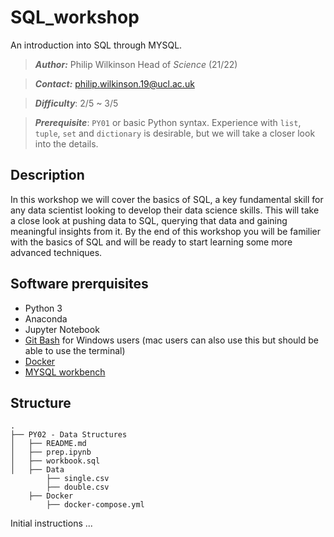 # SQL_workshop

An introduction into SQL through MYSQL.

>***Author:*** Philip Wilkinson Head of _Science_ (21/22)

>***Contact:*** philip.wilkinson.19@ucl.ac.uk

>***Difficulty***: 2/5 ~ 3/5

>***Prerequisite***: `PY01` or basic Python syntax. Experience with `list`, `tuple`, `set` and `dictionary` is desirable, but we will take a closer look into the details.

## Description

In this workshop we will cover the basics of SQL, a key fundamental skill for any data scientist looking to develop their data science skills. This will take a close look at pushing data to SQL, querying that data and gaining meaningful insights from it. By the end of this workshop you will be familier with the basics of SQL and will be ready to start learning some more advanced techniques.

## Software prerquisites
- Python 3
- Anaconda
- Jupyter Notebook 
- [Git Bash](https://git-scm.com/downloads) for Windows users (mac users can also use this but should be able to use the terminal)
- [Docker](https://www.docker.com/products/docker-desktop)
- [MYSQL workbench](http://dev.mysql.com/downloads/workbench/)

## Structure

```shell
.
├── PY02 - Data Structures
│   ├── README.md
│   ├── prep.ipynb
│   ├── workbook.sql
│   ├── Data
        ├── single.csv
        ├── double.csv
    ├── Docker
        ├── docker-compose.yml

```

Initial instructions ... 
